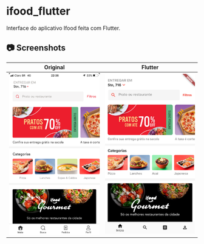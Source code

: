 # ifood_flutter

Interface do aplicativo Ifood feita com Flutter.


## 📷 Screenshots

| Original| Flutter|
| --------|--------|
|<img src="screenshots/original.png" width="320">|<img src="screenshots/flutter.png" width="320">|
